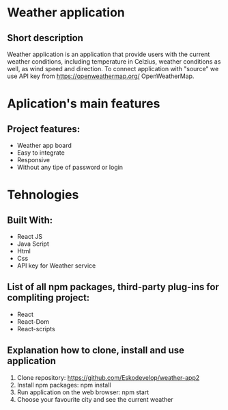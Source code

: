 # Weather application
## Short description

Weather application is an application that provide users with the current weather conditions, including temperature in Celzius, weather conditions as well, as wind speed and direction. To connect application with "source" we use API key from https://openweathermap.org/  OpenWeatherMap.

# Aplication's main features
## Project features:

* Weather app board
* Easy to integrate
* Responsive
* Without any tipe of password or login

# Tehnologies
## Built With:

* React JS
* Java Script
* Html
* Css
* API key for Weather service

## List of all npm packages, third-party plug-ins for compliting project:
* React
* React-Dom
* React-scripts

## Explanation how to clone, install and use application
1. Clone repository: https://github.com/Eskodevelop/weather-app2
2. Install npm packages: npm install
3. Run application on the web browser: npm start
4. Choose your favourite city and see the current weather

